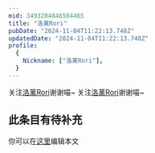 ```yaml
---
mid: 3493284846504465
title: "洛蓠Rori"
pubDate: "2024-11-04T11:22:13.748Z"
updatedDate: "2024-11-04T11:22:13.748Z"
profile:
  {
    Nickname: ["洛蓠Rori"],
  }
---
```


关注[洛蓠Rori](https://space.bilibili.com/3493284846504465)谢谢喵~ 关注[洛蓠Rori](https://space.bilibili.com/3493284846504465)谢谢喵~

## 此条目有待补充
你可以在[这里](https://github.com/Yuhanawa/VTuber.ICU/edit/master/src/content/v/洛蓠Rori/index.md)编辑本文
